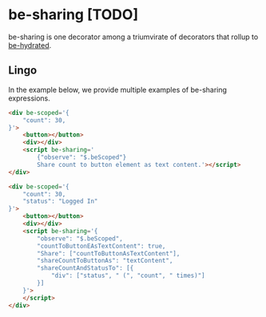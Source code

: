 # be-sharing [TODO]

be-sharing is one decorator among a triumvirate of decorators that rollup to [be-hydrated](https://github.com/bahrus/be-hydrated).

## Lingo

In the example below, we provide multiple examples of be-sharing expressions.

```html
<div be-scoped='{
    "count": 30,
}'>
    <button></button>
    <div></div>
    <script be-sharing='
        {"observe": "$.beScoped"}
        Share count to button element as text content.'></script>
</div>
```

```html
<div be-scoped='{
    "count": 30,
    "status": "Logged In"
}'>
    <button></button>
    <div></div>
    <script be-sharing='{
        "observe": "$.beScoped",
        "countToButtonEAsTextContent": true,
        "Share": ["countToButtonAsTextContent"],
        "shareCountToButtonAs": "textContent",
        "shareCountAndStatusTo": [{
            "div": ["status", " (", "count", " times)"]
        }]
    }'>
    </script>
</div>
```